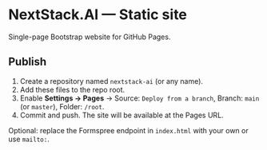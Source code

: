 # NextStack.AI — Static site

Single-page Bootstrap website for GitHub Pages.

## Publish
1. Create a repository named `nextstack-ai` (or any name).
2. Add these files to the repo root.
3. Enable **Settings → Pages** → Source: `Deploy from a branch`, Branch: `main` (or `master`), Folder: `/root`.
4. Commit and push. The site will be available at the Pages URL.

Optional: replace the Formspree endpoint in `index.html` with your own or use `mailto:`.
